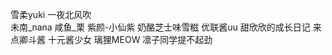 雪柔yuki 
一夜北风吹                  
未南_nana
咸鱼_栗
紫颜-小仙紫
奶酪芝士味雪糍
优联酱uu 
甜欣欣的成长日记
来点卿斗酱
十元酱少女
璃狸MEOW
凛子同学提不起劲             

